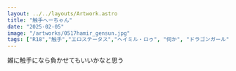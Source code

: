 ```yaml
---
layout: ../../layouts/Artwork.astro
title: "触手へーちゃん"
date: "2025-02-05"
image: "/artworks/0517hamir_gensun.jpg"
tags: ["R18","触手","エロステータス","ヘイミル・ロゥ", "伺か", "ドラゴンガール", "うちのこ", "つの"]
---
```


雑に触手になら負かせてもいいかなと思う